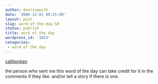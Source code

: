 ```yaml
---
author: dealingwith
date: '2006-12-01 09:25:00'
layout: post
slug: word-of-the-day-50
status: publish
title: word of the day
wordpress_id: '1853'
categories:
 - word of the day
---
```


[callipygian][1]

the person who sent me this word of the day can take credit for it in the
comments if they like. and/or tell a story if there is one.

   [1]: http://dictionary.reference.com/browse/callipygian

